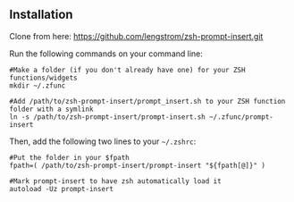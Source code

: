 ## Installation

Clone from here: https://github.com/lengstrom/zsh-prompt-insert.git

Run the following commands on your command line:

```
#Make a folder (if you don't already have one) for your ZSH functions/widgets
mkdir ~/.zfunc

#Add /path/to/zsh-prompt-insert/prompt_insert.sh to your ZSH function folder with a symlink
ln -s /path/to/zsh-prompt-insert/prompt-insert.sh ~/.zfunc/prompt-insert
```

Then, add the following two lines to your `~/.zshrc`:
```
#Put the folder in your $fpath
fpath=( /path/to/zsh-prompt-insert/prompt-insert "${fpath[@]}" )

#Mark prompt-insert to have zsh automatically load it
autoload -Uz prompt-insert
```
